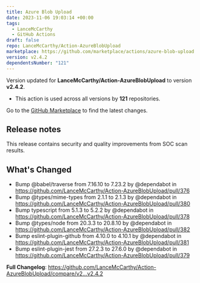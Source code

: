 ```yaml
---
title: Azure Blob Upload
date: 2023-11-06 19:03:14 +00:00
tags:
  - LanceMcCarthy
  - GitHub Actions
draft: false
repo: LanceMcCarthy/Action-AzureBlobUpload
marketplace: https://github.com/marketplace/actions/azure-blob-upload
version: v2.4.2
dependentsNumber: "121"
---
```



Version updated for **LanceMcCarthy/Action-AzureBlobUpload** to version **v2.4.2**.
- This action is used across all versions by **121** repositories.

Go to the [GitHub Marketplace](https://github.com/marketplace/actions/azure-blob-upload) to find the latest changes.

## Release notes

This release contains security and quality improvements from SOC scan results.

## What's Changed
* Bump @babel/traverse from 7.16.10 to 7.23.2 by @dependabot in https://github.com/LanceMcCarthy/Action-AzureBlobUpload/pull/376
* Bump @types/mime-types from 2.1.1 to 2.1.3 by @dependabot in https://github.com/LanceMcCarthy/Action-AzureBlobUpload/pull/380
* Bump typescript from 5.1.3 to 5.2.2 by @dependabot in https://github.com/LanceMcCarthy/Action-AzureBlobUpload/pull/378
* Bump @types/node from 20.3.3 to 20.8.10 by @dependabot in https://github.com/LanceMcCarthy/Action-AzureBlobUpload/pull/382
* Bump eslint-plugin-github from 4.10.0 to 4.10.1 by @dependabot in https://github.com/LanceMcCarthy/Action-AzureBlobUpload/pull/381
* Bump eslint-plugin-jest from 27.2.3 to 27.6.0 by @dependabot in https://github.com/LanceMcCarthy/Action-AzureBlobUpload/pull/379


**Full Changelog**: https://github.com/LanceMcCarthy/Action-AzureBlobUpload/compare/v2...v2.4.2
